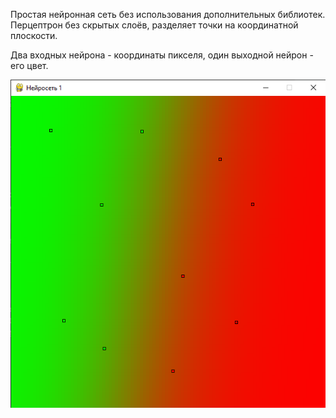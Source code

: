 Простая нейронная сеть без использования дополнительных библиотек.
Перцептрон без скрытых слоёв, разделяет точки на координатной плоскости.

Два входных нейрона - координаты пикселя, один выходной нейрон - его цвет.

![Скриншот](https://github.com/KIvanX/Neural_network_1/raw/master/screenshot.png)
